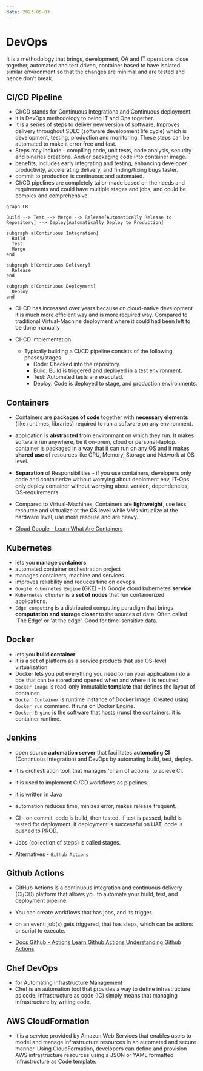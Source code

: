 ```yaml
---
date: 2023-05-03
---
```


# DevOps

It is a methodology that brings, development, QA and IT operations close together, automated and test driven, container based to have isolated similar environment so that the changes are minimal and are tested and hence don’t break.

## CI/CD Pipeline

- CI/CD stands for Continuous Integrationa and Continuous deployment.
- it is DevOps methodology to being IT and Ops together.
- It is a series of steps to deliver new version of software. Improves delivery throughout SDLC (software development life cycle) which is development, testing, production and monitoring. These steps can be automated to make it error free and fast.
- Steps may include - compiling code, unit tests, code analysis, security and binaries creations. And/or packaging code into container image.
- benefits, includes early integrating and testing, enhancing developer productivity, accelerating delivery, and finding/fixing bugs faster.
- commit to production is continuous and automated.
- CI/CD pipelines are completely tailor-made based on the needs and requirements and could have multiple stages and jobs, and could be complex and comprehensive.

```mermaid
graph LR

Build --> Test --> Merge --> Release[Automatically Release to Repository] --> Deploy[Automatically Deploy to Production]

subgraph a[Continuous Integration]
  Build
  Test
  Merge
end

subgraph b[Continuous Delivery]
  Release
end

subgraph c[Continuous Deployment]
  Deploy
end
```

- CI-CD has increased over years because on cloud-native development it is much more efficient way and is more required way. Compared to traditional Virtual-Machine deployment where it could had been left to be done manually

- CI-CD Implementation
  - Typically building a CI/CD pipeline consists of the following phases/stages.
    - Code: Checked into the repository.
    - Build: Build is triggered and deployed in a test environment.
    - Test: Automated tests are executed.
    - Deploy: Code is deployed to stage, and production environments.

## Containers

- Containers are **packages of code** together with **necessary elements** (like runtimes, libraries) required to run a software on any environment.
- application is **abstracted** from environmant on which they run. It makes software run anywhere, be it on-prem, cloud or personal-laptop. container is packaged in a way that it can run on any OS and it makes **shared use** of resources like CPU, Memory, Storage and Network at OS level.
- **Separation** of Responsibilities - if you use containers, developers only code and containerize without worrying about deploment env, IT-Ops only deploy container without worrying about version, dependencies, OS-requirements.
- Compared to Virtual-Machines, Containers are **lightweight**, use less resource and virtualize at the **OS level** while VMs virtualize at the hardware level, use more resouse and are heavy.


- [Cloud Google - Learn What Are Containers](https://cloud.google.com/learn/what-are-containers)

## Kubernetes

- lets you **manage containers**
- automated container orchestration project
- manages containers, machine and services
- improves reliability and reduces time on devops
- `Google Kubernetes Engine` (GKE) - Is Google cloud kubernetes **service**
- `Kubernetes cluster` is a **set of nodes** that run containerized applications.
- `Edge computing` is a distributed computing paradigm that brings **computation and storage closer** to the sources of data. Often called 'The Edge' or 'at the edge'. Good for time-sensitive data.

## Docker

- lets you **build container**
- it  is a set of platform as a service products that use OS-level virtualization
- Docker lets you put everything you need to run your application into a box that can be stored and opened when and where it is required
- `Docker Image` is read-only immutable **template** that defines the layout of container.
- `Docker Container` is runtime instance of Docker Image. Created using `docker run` command. It runs on Docker Engine.
- `Docker Engine` is the software that hosts (runs) the containers. it is container runtime.

## Jenkins

- open source **automation server** that facilitates **automating CI** (Continuous Integration) and DevOps by automating build, test, deploy.
- it is orchestration tool, that manages 'chain of actions' to acieve CI.
- it is used to implement CI/CD workflows as pipelines.
- it is written in Java
- automation reduces time, minizes error, makes release frequent.

- CI - on commit, code is build, then tested. if test is passed, build is tested for deployment. if deployment is successful on UAT, code is pushed to PROD.
- Jobs (collection of steps) is called stages.
- Alternatives - `Github Actions`

## Github Actions

- GitHub Actions is a continuous integration and continuous delivery (CI/CD) platform that allows you to automate your build, test, and deployment pipeline.
- You can create workflows that has jobs, and its trigger.
- on an event, job(s) gets triggered, that has steps, which can be actions or script to execute.

- [Docs Github - Actions Learn Github Actions Understanding Github Actions](https://docs.github.com/en/actions/learn-github-actions/understanding-github-actions)

## Chef DevOps

- for Automating Infrastructure Management
- Chef is an automation tool that provides a way to define infrastructure as code. Infrastructure as code (IC) simply means that managing infrastructure by writing code.

## AWS CloudFormation

- it is a service provided by Amazon Web Services that enables users to model and manage infrastructure resources in an automated and secure manner. Using CloudFormation, developers can define and provision AWS infrastructure resources using a JSON or YAML formatted Infrastructure as Code template.

